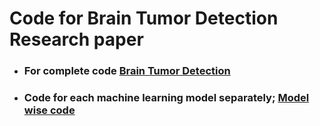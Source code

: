 # Code for Brain Tumor Detection Research paper

- ### For complete code [Brain Tumor Detection](https://github.com/cseprofamit/Brain-Tumor-Detection/blob/main/Brain_Tumor_Detection.ipynb)
- ### Code for each machine learning model separately; [Model wise code](https://github.com/cseprofamit/Brain-Tumor-Detection/tree/main/Code)
